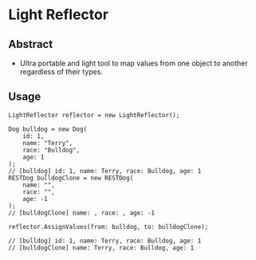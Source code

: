 # Light Reflector

## Abstract

- Ultra portable and light tool to map values from one object to another regardless of their types.

## Usage

```
LightReflector reflector = new LightReflector();

Dog bulldog = new Dog(
    id: 1, 
    name: "Terry", 
    race: "Bulldog", 
    age: 1
);
// [bulldog] id: 1, name: Terry, race: Bulldog, age: 1
RESTDog bulldogClone = new RESTDog(
    name: "", 
    race: "", 
    age: -1
);
// [bulldogClone] name: , race: , age: -1

reflector.AssignValues(from: bulldog, to: bulldogClone);

// [bulldog] id: 1, name: Terry, race: Bulldog, age: 1
// [bulldogClone] name: Terry, race: Bulldog, age: 1
```

